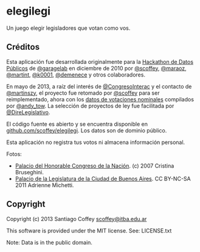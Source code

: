 elegilegi
=========

Un juego elegir legisladores que votan como vos.

Créditos
--------

Esta aplicación fue desarrollada originalmente para la [Hackathon de Datos Públicos](http://garagelab.tumblr.com/post/1651627498/2dahackathondedatospublicosgubernamentales) de [@garagelab](https://twitter.com/garagelab) en diciembre de 2010 por [@scoffey](https://twitter.com/scoffey), [@maraoz](https://twitter.com/maraoz), [@martint](https://twitter.com/martint), [@k0001](https://twitter.com/k0001), [@demenece](https://twitter.com/demenece) y otros colaboradores.

En mayo de 2013, a raíz del interés de [@CongresoInterac](https://twitter.com/) y el contacto de [@martinszy](https://twitter.com/martinszy), el proyecto fue retomado por [@scoffey](https://twitter.com/scoffey) para ser reimplementado, ahora con los [datos de votaciones nominales](https://www.google.com/fusiontables/DataSource?docid=10UMOJ_ntHgZsy3EJYfoGEHEHGBahhKUuO0_e_BI) compilados por [@andy_tow](https://twitter.com/andy_tow). La selección de proyectos de ley fue facilitada por [@DireLegislativo](https://twitter.com/DireLegislativo).

El código fuente es abierto y se encuentra disponible en [github.com/scoffey/elegilegi](https://github.com/scoffey/elegilegi/). Los datos son de dominio público.

Esta aplicación no registra tus votos ni almacena información personal.

Fotos:

  * [Palacio del Honorable Congreso de la Nación](http://www.flickr.com/photos/crystyna/2108707325/). (c) 2007 Cristina Bruseghini.
  * [Palacio de la Legislatura de la Ciudad de Buenos Aires](http://www.flickr.com/photos/canadianaeh/5632984516/). CC BY-NC-SA 2011 Adrienne Michetti.

Copyright
---------

Copyright (c) 2013 Santiago Coffey <scoffey@itba.edu.ar>

This software is provided under the MIT license. See: LICENSE.txt

Note: Data is in the public domain.

